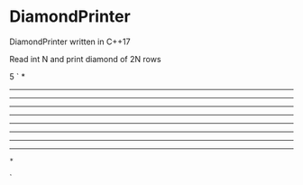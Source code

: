 # DiamondPrinter
DiamondPrinter written in C++17

Read int N and print diamond of 2N rows

5
`
    *
   ***
  *****
 *******
*********
*********
 *******
  *****
   ***
    *
`
